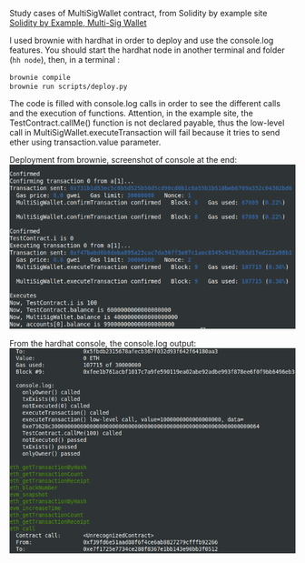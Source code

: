 Study cases of MultiSigWallet contract, from Solidity by example site [Solidity by Example, Multi-Sig Wallet](https://solidity-by-example.org/app/multi-sig-wallet/)

I used brownie with hardhat in order to deploy and use the console.log features.
You should start the hardhat node in another terminal and folder (`hh node`), then, in a terminal :

```
brownie compile
brownie run scripts/deploy.py
```

The code is filled with console.log calls in order to see the different calls and the execution of functions.
Attention, in the example site, the TestContract.callMe() function is not declared payable, thus the low-level call in MultiSigWallet.executeTransaction will fail because it tries to send ether using transaction.value parameter.

Deployment from brownie, screenshot of console at the end:
![Multi-Sig Wallet deployment ](multisig_wallet_deploy.png)

From the hardhat console, the console.log output:
![Hardhat console](multisig_wallet_console.png)
